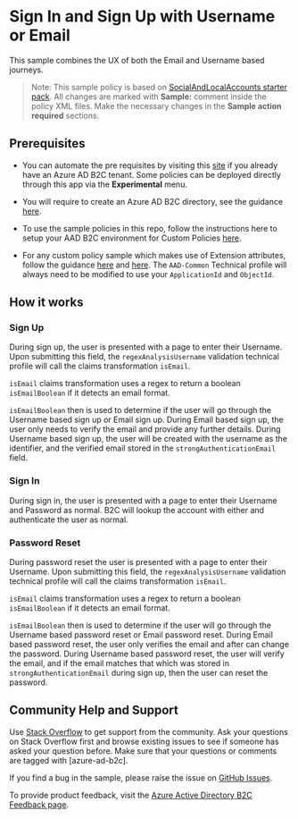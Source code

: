 # Sign In and Sign Up with Username or Email
This sample combines the UX of both the Email and Username based journeys.

> Note:  This sample policy is based on [SocialAndLocalAccounts starter pack](../../../SocialAndLocalAccounts). All changes are marked with **Sample:** comment inside the policy XML files. Make the necessary changes in the **Sample action required** sections.

## Prerequisites
- You can automate the pre requisites by visiting this [site](https://aka.ms/iefsetup) if you already have an Azure AD B2C tenant. Some policies can be deployed directly through this app via the **Experimental** menu.

- You will require to create an Azure AD B2C directory, see the guidance [here](https://docs.microsoft.com/en-us/azure/active-directory-b2c/tutorial-create-tenant).

- To use the sample policies in this repo, follow the instructions here to setup your AAD B2C environment for Custom Policies [here](https://docs.microsoft.com/en-us/azure/active-directory-b2c/active-directory-b2c-get-started-custom).

- For any custom policy sample which makes use of Extension attributes, follow the guidance [here](https://docs.microsoft.com/en-us/azure/active-directory-b2c/active-directory-b2c-create-custom-attributes-profile-edit-custom#create-a-new-application-to-store-the-extension-properties) and [here](https://docs.microsoft.com/en-us/azure/active-directory-b2c/active-directory-b2c-create-custom-attributes-profile-edit-custom#modify-your-custom-policy-to-add-the-applicationobjectid). The `AAD-Common` Technical profile will always need to be modified to use your `ApplicationId` and `ObjectId`.

## How it works
### Sign Up
During sign up, the user is presented with a page to enter their Username. Upon submitting this field, the `regexAnalysisUsername` validation technical profile will call the claims transformation `isEmail`.

`isEmail` claims transformation uses a regex to return a boolean `isEmailBoolean` if it detects an email format.

`isEmailBoolean` then is used to determine if the user will go through the Username based sign up or Email sign up.
During Email based sign up, the user only needs to verify the email and provide any further details.
During Username based sign up, the user will be created with the username as the identifier, and the verified email stored in the `strongAuthenticationEmail` field.

### Sign In
During sign in, the user is presented with a page to enter their Username and Password as normal. B2C will lookup the account with either and authenticate the user as normal.

### Password Reset
During password reset the user is presented with a page to enter their Username. Upon submitting this field, the `regexAnalysisUsername` validation technical profile will call the claims transformation `isEmail`.

`isEmail` claims transformation uses a regex to return a boolean `isEmailBoolean` if it detects an email format.

`isEmailBoolean` then is used to determine if the user will go through the Username based password reset or Email password reset.
During Email based password reset, the user only verifies the email and after can change the password.
During Username based password reset, the user will verify the email, and if the email matches that which was stored in `strongAuthenticationEmail` during sign up, then the user can reset the password.

## Community Help and Support
Use [Stack Overflow](https://stackoverflow.com/questions/tagged/azure-ad-b2c) to get support from the community. Ask your questions on Stack Overflow first and browse existing issues to see if someone has asked your question before. Make sure that your questions or comments are tagged with [azure-ad-b2c].

If you find a bug in the sample, please raise the issue on [GitHub Issues](https://github.com/azure-ad-b2c/samples/issues).

To provide product feedback, visit the [Azure Active Directory B2C Feedback page](https://feedback.azure.com/forums/169401-azure-active-directory?category_id=160596).